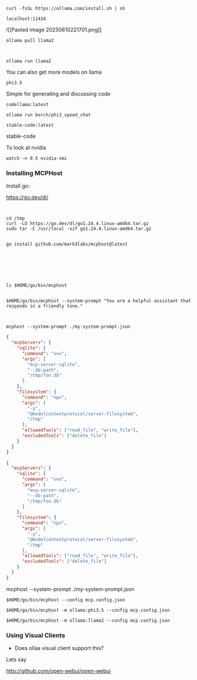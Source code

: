 
```
curl -fsSL https://ollama.com/install.sh | sh
```

```
localhost:11434
```

![[Pasted image 20250610221701.png]]


```
ollama pull llama2



ollama run llama2
```

You can also get more models on llama

```
phi3.5
```


Simple for generating and discussing code
```
codellama:latest
```

```
ollama run borch/phi3_speed_chat
```


```
stable-code:latest
```

stable-code




To look at nvidia
```
watch -n 0.5 nvidia-smi
```


### Installing MCPHost

Install go:



https://go.dev/dl/


```


cd /tmp
curl -LO https://go.dev/dl/go1.24.4.linux-amd64.tar.gz
sudo tar -C /usr/local -xzf go1.24.4.linux-amd64.tar.gz


go install github.com/mark3labs/mcphost@latest







ls $HOME/go/bin/mcphost


$HOME/go/bin/mcphost --system-prompt "You are a helpful assistant that responds in a friendly tone."



```



```
mcphost --system-prompt ./my-system-prompt.json
```

```json
{
  "mcpServers": {
    "sqlite": {
      "command": "uvx",
      "args": [
        "mcp-server-sqlite",
        "--db-path",
        "/tmp/foo.db"
      ]
    },
    "filesystem": {
      "command": "npx",
      "args": [
        "-y",
        "@modelcontextprotocol/server-filesystem",
        "/tmp"
      ],
      "allowedTools": ["read_file", "write_file"],
      "excludedTools": ["delete_file"]
    }
  }
}
```

```json
{
  "mcpServers": {
    "sqlite": {
      "command": "uvx",
      "args": [
        "mcp-server-sqlite",
        "--db-path",
        "/tmp/foo.db"
      ]
    },
    "filesystem": {
      "command": "npx",
      "args": [
        "-y",
        "@modelcontextprotocol/server-filesystem",
        "/tmp"
      ],
      "allowedTools": ["read_file", "write_file"],
      "excludedTools": ["delete_file"]
    }
  }
}
```

mcphost --system-prompt ./my-system-prompt.json


```
$HOME/go/bin/mcphost --config mcp.config.json
```



```
$HOME/go/bin/mcphost -m ollama:phi3.5 --config mcp.config.json
```


```
$HOME/go/bin/mcphost -m ollama:llama2 --config mcp.config.json
```



### Using Visual Clients

- Does ollaa visual client support this?


Lets say

http://github.com/open-webui/open-webui

